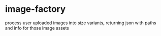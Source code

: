 image-factory
=============

process user uploaded images into size variants, returning json with paths and info for those image assets

